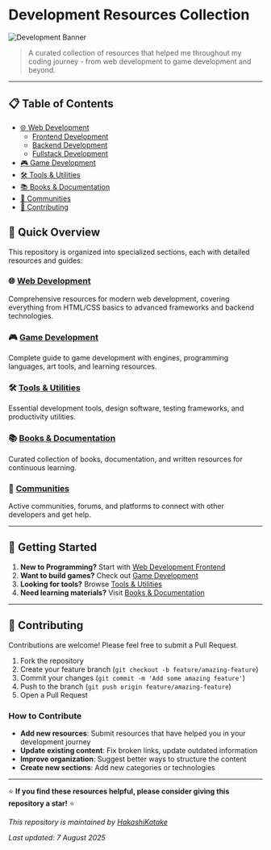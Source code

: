 # Development Resources Collection

![Development Banner](https://img.shields.io/badge/Development-Resources-blue?style=for-the-badge)

> A curated collection of resources that helped me throughout my coding journey - from web development to game development and beyond.

-----

## 📋 Table of Contents

- [🌐 Web Development](./web-development/README.md)
  - [Frontend Development](./web-development/frontend/README.md)
  - [Backend Development](./web-development/backend/README.md)
  - [Fullstack Development](./web-development/fullstack/README.md)
- [🎮 Game Development](./game-development/README.md)
- [🛠️ Tools & Utilities](./tools-and-utilities/README.md)
- [📚 Books & Documentation](./books-and-documentation/README.md)
- [👥 Communities](./communities/README.md)
- [🤝 Contributing](#contributing)

## 📖 Quick Overview

This repository is organized into specialized sections, each with detailed resources and guides:

### 🌐 [Web Development](./web-development/README.md)
Comprehensive resources for modern web development, covering everything from HTML/CSS basics to advanced frameworks and backend technologies.

### 🎮 [Game Development](./game-development/README.md)
Complete guide to game development with engines, programming languages, art tools, and learning resources.

### 🛠️ [Tools & Utilities](./tools-and-utilities/README.md)
Essential development tools, design software, testing frameworks, and productivity utilities.

### 📚 [Books & Documentation](./books-and-documentation/README.md)
Curated collection of books, documentation, and written resources for continuous learning.

### 👥 [Communities](./communities/README.md)
Active communities, forums, and platforms to connect with other developers and get help.

---

## 🚀 Getting Started

1. **New to Programming?** Start with [Web Development Frontend](./web-development/frontend/README.md)
2. **Want to build games?** Check out [Game Development](./game-development/README.md)
3. **Looking for tools?** Browse [Tools & Utilities](./tools-and-utilities/README.md)
4. **Need learning materials?** Visit [Books & Documentation](./books-and-documentation/README.md)

---

## 🤝 Contributing

Contributions are welcome! Please feel free to submit a Pull Request.

1. Fork the repository
2. Create your feature branch (`git checkout -b feature/amazing-feature`)
3. Commit your changes (`git commit -m 'Add some amazing feature'`)
4. Push to the branch (`git push origin feature/amazing-feature`)
5. Open a Pull Request

### How to Contribute

- **Add new resources**: Submit resources that have helped you in your development journey
- **Update existing content**: Fix broken links, update outdated information
- **Improve organization**: Suggest better ways to structure the content
- **Create new sections**: Add new categories or technologies

-----

⭐ **If you find these resources helpful, please consider giving this repository a star!** ⭐

*This repository is maintained by [HakashiKatake](https://github.com/HakashiKatake)*

*Last updated: 7 August 2025*
